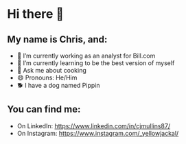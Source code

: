 # Hi there 👋

## My name is Chris, and:
- 🔭 I’m currently working as an analyst for Bill.com
- 🌱 I’m currently learning to be the best version of myself
- 💬 Ask me about cooking
- 😄 Pronouns: He/Him
- 🐕 I have a dog named Pippin

## You can find me:
- On LinkedIn:  https://www.linkedin.com/in/cjmullins87/
- On Instagram:  https://www.instagram.com/_yellowjackal/

